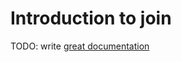 # Introduction to join

TODO: write [great documentation](http://jacobian.org/writing/what-to-write/)
